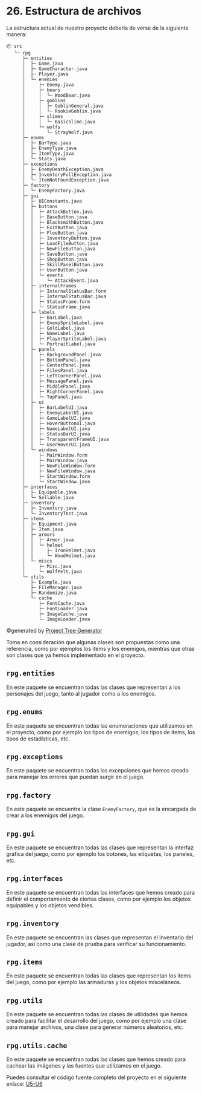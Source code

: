 # 26. Estructura de archivos

La estructura actual de nuestro proyecto debería de verse de la siguiente manera:

```
📦 src
   └─ rpg
      ├─ entities
      │  ├─ Game.java
      │  ├─ GameCharacter.java
      │  ├─ Player.java
      │  └─ enemies
      │     ├─ Enemy.java
      │     ├─ bears
      │     │  └─ WoodBear.java
      │     ├─ goblins
      │     │  ├─ GoblinGeneral.java
      │     │  └─ RookieGoblin.java
      │     ├─ slimes
      │     │  └─ BasicSlime.java
      │     └─ wolfs
      │        └─ StrayWolf.java
      ├─ enums
      │  ├─ BarType.java
      │  ├─ EnemyType.java
      │  ├─ ItemType.java
      │  └─ Stats.java
      ├─ exceptions
      │  ├─ EnemyDeathException.java
      │  ├─ InventoryFullException.java
      │  └─ ItemNotFoundException.java
      ├─ factory
      │  └─ EnemyFactory.java
      ├─ gui
      │  ├─ UIConstants.java
      │  ├─ buttons
      │  │  ├─ AttackButton.java
      │  │  ├─ BaseButton.java
      │  │  ├─ BlacksmithButton.java
      │  │  ├─ ExitButton.java
      │  │  ├─ FleeButton.java
      │  │  ├─ InventoryButton.java
      │  │  ├─ LoadFileButton.java
      │  │  ├─ NewFileButton.java
      │  │  ├─ SaveButton.java
      │  │  ├─ ShopButton.java
      │  │  ├─ SkillPanelButton.java
      │  │  ├─ UserButton.java
      │  │  └─ events
      │  │     └─ AttackEvent.java
      │  ├─ internalFrames
      │  │  ├─ InternalStatusBar.form
      │  │  ├─ InternalStatusBar.java
      │  │  ├─ StatusFrame.form
      │  │  └─ StatusFrame.java
      │  ├─ labels
      │  │  ├─ BarLabel.java
      │  │  ├─ EnemySpriteLabel.java
      │  │  ├─ GoldLabel.java
      │  │  ├─ NameLabel.java
      │  │  ├─ PlayerSpriteLabel.java
      │  │  └─ PortraitLabel.java
      │  ├─ panels
      │  │  ├─ BackgroundPanel.java
      │  │  ├─ BottomPanel.java
      │  │  ├─ CenterPanel.java
      │  │  ├─ FilesPanel.java
      │  │  ├─ LeftCornerPanel.java
      │  │  ├─ MessagePanel.java
      │  │  ├─ MiddlePanel.java
      │  │  ├─ RightCornerPanel.java
      │  │  └─ TopPanel.java
      │  ├─ ui
      │  │  ├─ BarLabelUI.java
      │  │  ├─ EnemyLabelUI.java
      │  │  ├─ GameLabelUI.java
      │  │  ├─ HoverButtonUI.java
      │  │  ├─ NameLabelUI.java
      │  │  ├─ StatusBarUI.java
      │  │  ├─ TransparentFrameUI.java
      │  │  └─ UserHoverUI.java
      │  └─ windows
      │     ├─ MainWindow.form
      │     ├─ MainWindow.java
      │     ├─ NewFileWindow.form
      │     ├─ NewFileWindow.java
      │     ├─ StartWindow.form
      │     └─ StartWindow.java
      ├─ interfaces
      │  ├─ Equipable.java
      │  └─ Sellable.java
      ├─ inventory
      │  ├─ Inventory.java
      │  └─ InventoryTest.java
      ├─ items
      │  ├─ Equipment.java
      │  ├─ Item.java
      │  ├─ armors
      │  │  ├─ Armor.java
      │  │  └─ helmet
      │  │     ├─ IronHelmet.java
      │  │     └─ WoodHelmet.java
      │  └─ miscs
      │     ├─ Misc.java
      │     └─ WolfPelt.java
      └─ utils
         ├─ Example.java
         ├─ FileManager.java
         ├─ Randomize.java
         └─ cache
            ├─ FontCache.java
            ├─ FontLoader.java
            ├─ ImageCache.java
            └─ ImageLoader.java
```

©generated by [Project Tree Generator](https://woochanleee.github.io/project-tree-generator)

Toma en consideración que algunas clases son propuestas como una referencia, como por ejemplos los items y los enemigos,
mientras que otras son clases que ya hemos implementado en el proyecto.

## `rpg.entities`

En este paquete se encuentran todas las clases que representan a los personajes del juego, tanto al jugador como a los
enemigos.

## `rpg.enums`

En este paquete se encuentran todas las enumeraciones que utilizamos en el proyecto, como por ejemplo los tipos de
enemigos, los tipos de items, los tipos de estadísticas, etc.

## `rpg.exceptions`

En este paquete se encuentran todas las excepciones que hemos creado para manejar los errores que puedan surgir en el
juego.

## `rpg.factory`

En este paquete se encuentra la clase `EnemyFactory`, que es la encargada de crear a los enemigos del juego.

## `rpg.gui`

En este paquete se encuentran todas las clases que representan la interfaz gráfica del juego, como por ejemplo los
botones, las etiquetas, los paneles, etc.

## `rpg.interfaces`

En este paquete se encuentran todas las interfaces que hemos creado para definir el comportamiento de ciertas clases,
como por ejemplo los objetos equipables y los objetos vendibles.

## `rpg.inventory`

En este paquete se encuentran las clases que representan el inventario del jugador, así como una clase de prueba para
verificar su funcionamiento.

## `rpg.items`

En este paquete se encuentran todas las clases que representan los items del juego, como por ejemplo las armaduras y los
objetos misceláneos.

## `rpg.utils`

En este paquete se encuentran todas las clases de utilidades que hemos creado para facilitar el desarrollo del juego,
como por ejemplo una clase para manejar archivos, una clase para generar números aleatorios, etc.

## `rpg.utils.cache`

En este paquete se encuentran todas las clases que hemos creado para cachear las imágenes y las fuentes que utilizamos
en el juego.

Puedes consultar el código fuente completo del proyecto en el siguiente
enlace: [U5-U6](https://github.com/jesus-castro89/repos/tree/PR7/src/rpg)